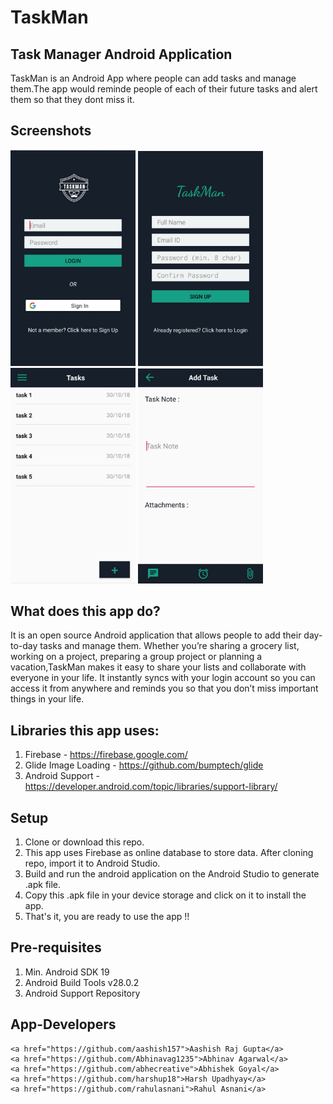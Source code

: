 # TaskMan 
## Task Manager Android Application

TaskMan is an Android App where people can add tasks and manage them.The app would reminde people of each of their future tasks and alert them so that they dont miss it.

## Screenshots
<img src="img/ss1.jpeg" alt="Login Activity" width="200px" />
<img src="img/ss2.jpeg" alt="Sign Up Activity" width="200px" />
<img src="img/ss3.jpeg" alt="Dashboard" width="200px" />
<img src="img/ss4.jpeg" alt="Add Task Activity" width="200px" />



## What does this app do?
It is an open source Android application that allows people to add their day-to-day tasks and manage them. 
Whether you’re sharing a grocery list, working on a project, preparing a group project or planning a vacation,TaskMan makes it easy to share your lists and collaborate with everyone in your life. It instantly syncs with your login account so you can access it from anywhere and reminds you so that you don’t miss important things in your life.




## Libraries this app uses:

1. Firebase - https://firebase.google.com/ 
2. Glide Image Loading - https://github.com/bumptech/glide
3. Android Support - https://developer.android.com/topic/libraries/support-library/

## Setup

1. Clone or download this repo.
2. This app uses Firebase as online database to store data. After cloning repo, import it to Android Studio.
3. Build and run the android application on the Android Studio to generate .apk file.
4. Copy this .apk file in your device storage and click on it to install the app.
5. That's it, you are ready to use the app !!


## Pre-requisites
1. Min. Android SDK 19
2. Android Build Tools v28.0.2
3. Android Support Repository

## App-Developers
	<a href="https://github.com/aashish157">Aashish Raj Gupta</a>
	<a href="https://github.com/Abhinavag1235">Abhinav Agarwal</a>
	<a href="https://github.com/abhecreative">Abhishek Goyal</a>
	<a href="https://github.com/harshup18">Harsh Upadhyay</a>
	<a href="https://github.com/rahulasnani">Rahul Asnani</a>